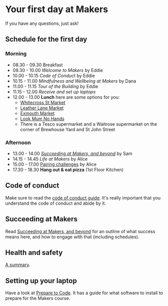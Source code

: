 # Your first day at Makers

If you have any questions, just ask!

## Schedule for the first day

### Morning

* 08.30 - 09.30 Breakfast
* 09.30 - 10.00 _Welcome to Makers_ by Eddie
* 10.00 - 10.15 _Code of Conduct_ by Eddie
* 10.15 - 11.00 _Mindfulness and Wellbeing at Makers_ by Dana
* 11.00 - 11.15 _Tour of the Building_ by Eddie
* 11.15 - 12.00 _Receive and set up laptops_
* 12.00 - 13.00 **Lunch** here are some options for you:
  * [Whitecross St Market](http://www.bitecross.co.uk/)
  * [Leather Lane Market](https://leatherlanestars.wordpress.com/the-market/)
  * [Exmouth Market](http://exmouth.london/)
  * [Look Mum No Hands](http://www.lookmumnohands.com/locations/old-street)
  * There is a Tesco supermarket and a Waitrose supermarket on the corner of Brewhouse Yard and St John Street

### Afternoon

* 13.00 - 14.00 _[Succeeding at Makers, and beyond](https://github.com/makersacademy/course/blob/master/goals/README.md)_ by Sam 
* 14.15 - 14.45 _Life at Makers_ by Alice
* 15.00 - 17.00 [Pairing challenges](https://github.com/makersacademy/skills-workshops/tree/master/week-1/pairing_challenges) by Alice
* 17.30 - 18.30 **Hang out & eat pizza** (1st Floor Kitchen)

## Code of conduct

Make sure to read the [code of conduct guide](https://github.com/makersacademy/course/blob/master/code_of_conduct_guide.md).  It's really important that you understand the code of conduct and abide by it.

## Succeeding at Makers

Read [Succeeding at Makers, and beyond](https://github.com/makersacademy/course/blob/master/goals/README.md) for an outline of what success means here, and how to engage with that (including schedules).

## Health and safety

[A summary](https://github.com/makersacademy/course/blob/master/pills/health_and_safety_at_treehouse.md).


## Setting up your laptop

Have a look at [Prepare to Code](http://www.preparetocode.io/).  It has a guide for what software to install to prepare for the Makers course.
